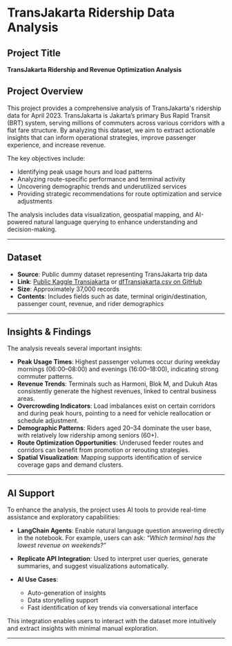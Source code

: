 # TransJakarta Ridership Data Analysis

## Project Title

**TransJakarta Ridership and Revenue Optimization Analysis**

## Project Overview

This project provides a comprehensive analysis of TransJakarta's ridership data for April 2023. TransJakarta is Jakarta’s primary Bus Rapid Transit (BRT) system, serving millions of commuters across various corridors with a flat fare structure. By analyzing this dataset, we aim to extract actionable insights that can inform operational strategies, improve passenger experience, and increase revenue.

The key objectives include:

* Identifying peak usage hours and load patterns
* Analyzing route-specific performance and terminal activity
* Uncovering demographic trends and underutilized services
* Providing strategic recommendations for route optimization and service adjustments

The analysis includes data visualization, geospatial mapping, and AI-powered natural language querying to enhance understanding and decision-making.

---

## Dataset

* **Source**: Public dummy dataset representing TransJakarta trip data
* **Link**: [Public Kaggle Transjakarta](https://www.kaggle.com/datasets/dikisahkan/transjakarta-transportation-transaction/data) or [dfTransjakarta.csv on GitHub](https://github.com/dikisahkan/jupyternotebook/blob/main/dummyDatasetTransjakarta/dfTransjakarta.csv)
* **Size**: Approximately 37,000 records
* **Contents**: Includes fields such as date, terminal origin/destination, passenger count, revenue, and rider demographics

---

## Insights & Findings

The analysis reveals several important insights:

* **Peak Usage Times**: Highest passenger volumes occur during weekday mornings (06:00–08:00) and evenings (16:00–18:00), indicating strong commuter patterns.
* **Revenue Trends**: Terminals such as Harmoni, Blok M, and Dukuh Atas consistently generate the highest revenues, linked to central business areas.
* **Overcrowding Indicators**: Load imbalances exist on certain corridors and during peak hours, pointing to a need for vehicle reallocation or schedule adjustment.
* **Demographic Patterns**: Riders aged 20–34 dominate the user base, with relatively low ridership among seniors (60+).
* **Route Optimization Opportunities**: Underused feeder routes and corridors can benefit from promotion or rerouting strategies.
* **Spatial Visualization**: Mapping supports identification of service coverage gaps and demand clusters.

---

## AI Support

To enhance the analysis, the project uses AI tools to provide real-time assistance and exploratory capabilities:

* **LangChain Agents**: Enable natural language question answering directly in the notebook. For example, users can ask:
  *“Which terminal has the lowest revenue on weekends?”*
* **Replicate API Integration**: Used to interpret user queries, generate summaries, and suggest visualizations automatically.
* **AI Use Cases**:

  * Auto-generation of insights
  * Data storytelling support
  * Fast identification of key trends via conversational interface

This integration enables users to interact with the dataset more intuitively and extract insights with minimal manual exploration.

---